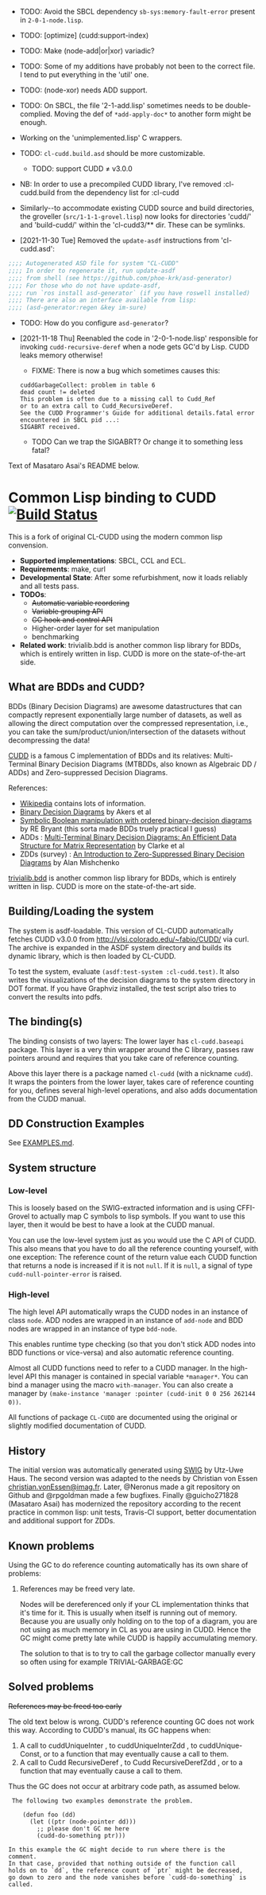 * TODO: Avoid the SBCL dependency `sb-sys:memory-fault-error` present in `2-0-1-node.lisp`.
* TODO: [optimize] (cudd:support-index)
* TODO: Make (node-add|or|xor) variadic?
* TODO: Some of my additions have probably not been to the correct file.  I tend to put everything in the 'util' one.
* TODO: (node-xor) needs ADD support.
* TODO: On SBCL, the file '2-1-add.lisp' sometimes needs to be double-complied.  Moving the def of `*add-apply-doc*` to another form might be enough.
* Working on the 'unimplemented.lisp' C wrappers.
* TODO: `cl-cudd.build.asd` should be more customizable.
    * TODO: support CUDD ≠ v3.0.0
* NB: In order to use a precompiled CUDD library, I've removed :cl-cudd.build from the dependency list for :cl-cudd
* Similarly--to accommodate existing CUDD source and build directories, the groveller (`src/1-1-1-grovel.lisp`) now looks for directories 'cudd/' and 'build-cudd/' within the 'cl-cudd3/** dir.  These can be symlinks.

* [2021-11-30 Tue] Removed the  `update-asdf` instructions from 'cl-cudd.asd':

```lisp
;;;; Autogenerated ASD file for system "CL-CUDD"
;;;; In order to regenerate it, run update-asdf
;;;; from shell (see https://github.com/phoe-krk/asd-generator)
;;;; For those who do not have update-asdf,
;;;; run `ros install asd-generator` (if you have roswell installed)
;;;; There are also an interface available from lisp:
;;;; (asd-generator:regen &key im-sure)
```

  * TODO: How do you configure `asd-generator`?


* [2021-11-18 Thu] Reenabled the code in '2-0-1-node.lisp' responsible for invoking `cudd-recursive-deref` when a node gets GC'd by Lisp.  CUDD leaks memory otherwise!
  * FIXME: There is now a bug which sometimes causes this:
  
  ```
  cuddGarbageCollect: problem in table 6
  dead count != deleted
  This problem is often due to a missing call to Cudd_Ref
  or to an extra call to Cudd_RecursiveDeref.
  See the CUDD Programmer's Guide for additional details.fatal error encountered in SBCL pid ...:
  SIGABRT received.
  ```
	* TODO Can we trap the SIGABRT?  Or change it to something less fatal?

Text of Masataro Asai's README below.

Common Lisp binding to CUDD [![Build Status](https://travis-ci.org/guicho271828/CL-CUDD.svg?branch=master)](https://travis-ci.org/guicho271828/CL-CUDD)
===========================

This is a fork of original CL-CUDD using the modern common lisp convension.

* **Supported implementations**: SBCL, CCL and ECL.
* **Requirements**: make, curl
* **Developmental State**: After some refurbishment, now it loads reliably and all tests pass.
* **TODOs**:
    * ~~Automatic variable reordering~~
    * ~~Variable grouping API~~
    * ~~GC hook and control API~~
    * Higher-order layer for set manipulation
    * benchmarking
* **Related work**: 
  trivialib.bdd is another common lisp library for BDDs, which is entirely written in lisp. CUDD is more on the state-of-the-art side.

What are BDDs and CUDD?
-------------

BDDs (Binary Decision Diagrams) are awesome datastructures that can compactly represent exponentially large number of datasets, as well as allowing the direct computation over the compressed representation, i.e., you can take the sum/product/union/intersection of the datasets without decompressing the data!

[CUDD](http://vlsi.colorado.edu/~fabio/CUDD/)
is a famous C implementation of BDDs and its relatives: 
Multi-Terminal Binary Decision Diagrams (MTBDDs, also known as Algebraic DD / ADDs) and
Zero-suppressed Decision Diagrams.

References:

+ [Wikipedia](http://en.wikipedia.org/wiki/Binary_decision_diagram) contains lots of information.
+ [Binary Decision Diagrams](http://ieeexplore.ieee.org/xpls/abs_all.jsp?arnumber=1675141) by Akers et al
+ [Symbolic Boolean manipulation with ordered binary-decision diagrams](http://www.cse.chalmers.se/edu/course/TDA956/Papers/acmcs92.pdf) by RE Bryant (this sorta made BDDs truely practical I guess)
+ ADDs : [Multi-Terminal Binary Decision Diagrams: An Efficient Data Structure for Matrix Representation](http://repository.cmu.edu/cgi/viewcontent.cgi?article=1456&context=compsci) by Clarke et al
+ ZDDs (survey) : [An Introduction to Zero-Suppressed Binary Decision Diagrams](http://citeseerx.ist.psu.edu/viewdoc/download?doi=10.1.1.500.6132&rep=rep1&type=pdf) by Alan Mishchenko

[trivialib.bdd](http://quickdocs.org/trivialib.bdd/) is another common lisp library for BDDs, which is entirely written in lisp. CUDD is more on the state-of-the-art side.

Building/Loading the system
---------------------------
The system is asdf-loadable.
This version of CL-CUDD automatically fetches CUDD v3.0.0 from http://vlsi.colorado.edu/~fabio/CUDD/ via curl.
The archive is expanded in the ASDF system directory and builds its dynamic library, which is then loaded by CL-CUDD.

To test the system, evaluate `(asdf:test-system :cl-cudd.test)`.
It also writes the visualizations of the decision diagrams to the system directory in DOT format.
If you have Graphviz installed, the test script also tries to convert the results into pdfs.

The binding(s)
--------------
The binding consists of two layers:
The lower layer has `cl-cudd.baseapi` package.
This layer is a very thin wrapper around the C library,
passes raw pointers around and requires that you take care of reference counting.

Above this layer there is a package named `cl-cudd` (with a nickname `cudd`).
It wraps the pointers from the lower layer, takes care of reference counting for you, 
defines several high-level operations, and also
adds documentation from the CUDD manual.

DD Construction Examples
------------------------

See [EXAMPLES.md](EXAMPLES.md).

System structure
----------------

### Low-level

This is loosely based on the SWIG-extracted information and is using CFFI-Grovel
to actually map C symbols to lisp symbols.  If you want to use this layer, then
it would be best to have a look at the CUDD manual.

You can use the low-level system just as you would use the C API of
CUDD. This also means that you have to do all the reference counting
yourself, with one exception: The reference count of the return value
each CUDD function that returns a node is increased if it is not
`null`. If it is `null`, a signal of type `cudd-null-pointer-error` is
raised.

### High-level

The high level API automatically wraps the CUDD nodes in an instance
of class `node`. ADD nodes are wrapped in an instance of `add-node`
and BDD nodes are wrapped in an instance of type `bdd-node`.

This enables runtime type checking (so that you don't stick ADD nodes
into BDD functions or vice-versa) and also automatic reference counting.

Almost all CUDD functions need to refer to a CUDD manager. In the
high-level API this manager is contained in special variable
`*manager*`. You can bind a manager using the macro `with-manager`.
You can also create a manager by
`(make-instance 'manager :pointer (cudd-init 0 0 256 262144 0))`.

All functions of package `CL-CUDD` are documented using the original or
slightly modified documentation of CUDD.

History
-------

The initial version was automatically generated using [SWIG](http://www.swig.org) by Utz-Uwe Haus.
The second version was adapted to the needs by Christian von Essen <christian.vonEssen@imag.fr>.
Later, @Neronus made a git repository on Github and @rpgoldman made a few bugfixes.
Finally @guicho271828 (Masataro Asai) has modernized the repository according to the recent practice in common lisp:  unit tests, Travis-CI support, better documentation and additional support for ZDDs.


Known problems
--------------

Using the GC to do reference counting automatically has its own share of problems:

1. References may be freed very late.

   Nodes will be dereferenced only if your CL implementation thinks
   that it's time for it. This is usually when itself is running out
   of memory. Because you are usually only holding on to the top of
   a diagram, you are not using as much memory in CL as you are using
   in CUDD. Hence the GC might come pretty late while CUDD is happily
   accumulating memory.

   The solution to that is to try to call the garbage collector
   manually every so often using for example
   TRIVIAL-GARBAGE:GC

Solved problems
---------------

~~References may be freed too early~~

The old text below is wrong. CUDD's reference counting GC does not work this
way.  According to CUDD's manual, its GC happens when:

1. A call to cuddUniqueInter , to cuddUniqueInterZdd , to cuddUnique-
   Const, or to a function that may eventually cause a call to them.
2. A call to Cudd RecursiveDeref , to Cudd RecursiveDerefZdd , or to a
   function that may eventually cause a call to them.

Thus the GC does not occur at arbitrary code path, as assumed below.

     The following two examples demonstrate the problem.

        (defun foo (dd)
          (let ((ptr (node-pointer dd)))
            ;; please don't GC me here
            (cudd-do-something ptr)))

    In this example the GC might decide to run where there is the
    comment.
    In that case, provided that nothing outside of the function call
    holds on to `dd`, the reference count of `ptr` might be decreased,
    go down to zero and the node vanishes before `cudd-do-something` is
    called.
